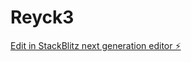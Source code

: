 # Reyck3

[Edit in StackBlitz next generation editor ⚡️](https://stackblitz.com/~/github.com/marijnbransen1998/Reyck3)